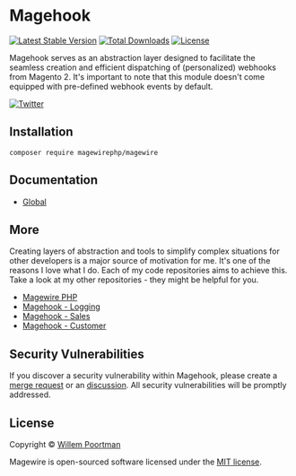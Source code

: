 # Magehook
[![Latest Stable Version](http://poser.pugx.org/wpoortman/magehook/v)](https://packagist.org/packages/wpoortman/magehook)
[![Total Downloads](http://poser.pugx.org/wpoortman/magehook/downloads)](https://packagist.org/packages/wpoortman/magehook)
[![License](http://poser.pugx.org/magewirephp/magewire/license)](https://packagist.org/packages/magewirephp/magewire)

Magehook serves as an abstraction layer designed to facilitate the seamless creation and efficient
dispatching of (personalized) webhooks from Magento 2. It's important to note that this module
doesn't come equipped with pre-defined webhook events by default.

[![Twitter](https://img.shields.io/twitter/url/https/twitter.com/wpoortman.svg?style=social&label=Author:%20%40wpoortman)](https://twitter.com/wpoortman)

## Installation
```
composer require magewirephp/magewire
```

## Documentation
- [Global](https://magehook.gitbook.io/magehook/)

## More
Creating layers of abstraction and tools to simplify complex situations for other developers is a major source of motivation for me. It's one of the reasons I love what I do. Each of my code repositories aims to achieve this. Take a look at my other repositories - they might be helpful for you.

- [Magewire PHP](https://github.com/magewirephp/magewire)
- [Magehook - Logging](https://github.com/wpoortman/hook-logging)
- [Magehook - Sales](https://github.com/wpoortman/hook-events-sales)
- [Magehook - Customer](https://github.com/wpoortman/hook-events-customer)

## Security Vulnerabilities
If you discover a security vulnerability within Magehook, please create a
[merge request](https://github.com/wpoortman/magehook/pulls) or an
[discussion](https://github.com/wpoortman/magehook/discussions). All security vulnerabilities will be promptly addressed.

## License
Copyright © [Willem Poortman](https://github.com/wpoortman)

Magewire is open-sourced software licensed under the [MIT license](LICENSE.md).
